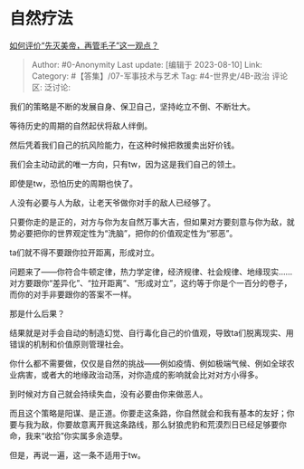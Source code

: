 # 自然疗法
[如何评价“先灭美帝，再管毛子”这一观点？](https://www.zhihu.com/question/615505968/answer/3158206984)

> Author: #0-Anonymity
> Last update: [编辑于 2023-08-10]
> Link:
> Category: #【答集】/07-军事技术与艺术
> Tag: #4-世界史/4B-政治
> 评论区:
> 泛讨论:

我们的策略是不断的发展自身、保卫自己，坚持屹立不倒、不断壮大。

等待历史的周期的自然起伏将敌人绊倒。

然后凭着我们自己的抗风险能力，在这种时候把救援卖出好价钱。

我们会主动动武的唯一方向，只有tw，因为这是我们自己的领土。

即使是tw，恐怕历史的周期也快了。

人没有必要与人为敌，让老天爷做你对手的敌人已经够了。

只要你走的是正的，对方与你为友自然万事大吉，但如果对方要刻意与你为敌，就势必要把你的世界观定性为“洗脑”，把你的价值观定性为“邪恶”。

ta们就不得不要跟你拉开距离，形成对立。

问题来了——你符合牛顿定律，热力学定律，经济规律、社会规律、地缘现实……对方要跟你“差异化”、“拉开距离”、“形成对立”，这约等于你是个一百分的卷子，而你的对手非要跟你的答案不一样。

那是什么后果？

结果就是对手会自动的制造幻觉、自行毒化自己的价值观，导致ta们脱离现实、用错误的机制和价值原则管理社会。

你什么都不需要做，仅仅是自然的挑战——例如疫情、例如极端气候、例如全球农业病害，或者大的地缘政治动荡，对你造成的影响就会比对对方小得多。

到时候对方自己就会持续失血，没有必要由你来做恶人。

而且这个策略是阳谋、是正道。你要走这条路，你自然就会和我有基本的友好；你要与我为敌，你要故意离开我这条路线，那么豺狼虎豹和荒漠烈日已经足够要你命，我来“收拾”你实属多余造孽。

但是，再说一遍，这一条不适用于tw。
